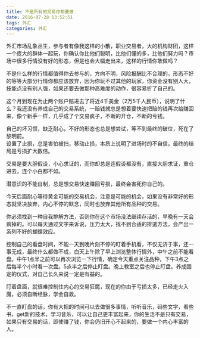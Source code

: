```yaml
---
title: 不是所有的交易你都要做  
date: 2016-07-28 13:52:51  
tags: 外汇  
categories: 外汇  
---
```

外汇市场乱象丛生，参与者有像我这样的小散，职业交易者，大的机构财团，这样一个庞大的群体一起玩，你确认你比他们聪明，比他们懂的多，比他们努力吗？市场中很多行情没有好的形态，但是也会大幅走出来，这样的行情你敢做吗？

不是什么样的行情都值得你去参与的，方向不明，风险报酬比不合理的，形态不好的等等大部分行情你都应该放弃，因为你玩不过其他的玩家，你资金没有别人大，技能点没有别人强，如果还要去做那种高难度的动作，很容易折了自己的。

这个月到现在为止两个账户赔进去了将近4千美金（2万5千人民币），说明了什么？我还没有养成自己的交易系统，一赔钱就总是想着要快速把赔的钱再次给赚回来，像个新手一样，几乎成了个交易疯子，不断的开仓，不断的亏钱。

自己的坏习惯，缺乏耐心，不好的形态也总是想尝试，等不到最终的破位，死在了黎明前。  
设置了止损，总是害怕被扫，移动止损，本质上说明了进场时的不自信，最终的结局是亏损扩大数倍。

交易是要大胆假设，小心求证的，而你却总是连假设都没有，直接大胆求证，重仓进去，连个小白都不如。   

<!--more-->

潜意识的不能自制，总是想交易快速赚回亏损，最终会害死你自己的。

今天后面耐心等待黄金可能的交易机会，注意是可能的机会，如果没有非常好的形态就坚决放弃，内心不停的默念，同时也放弃其他所有品种的交易。  

你必须找到一种自我排解方法，否则你在这个市场没法继续存活的，早晚有一天会疯掉的。可以每天通过文字来诉说，压力太大，找不到合适的排遣方法，会产出一系列不好的蝴蝶效应。

控制自己的看盘时间，不能一天到晚片刻不停的盯着手机看，不仅无济于事，还一事无成，最终什么都做不成，白天上午除了早上浏览整体行情外，中午之前不能看盘。中午1点半之前可以再次浏览一下行情，确定今天重点关注品种，下午3点之后每半个小时看一次盘。5点半之后停止盯盘。晚上教室之后也停止盯盘。养成固定的仪式，对自己长久来说一定是有益的。

盯着盘面，就很难控制住内心的交易狂魔，现在的你由于亏损太多，已经走火入魔，必须自断经脉，学会自救。

不一直盯盘的话，你有大把的时间可以去做很多事情，听听音乐，码些文字，看些书，get新的技术，学习音乐，可以让自己更丰富起来，你的生活不是只有交易，如果只有交易的话，即使赚了钱，你会仍旧开心不起来的，要做一个内心丰富的人。
